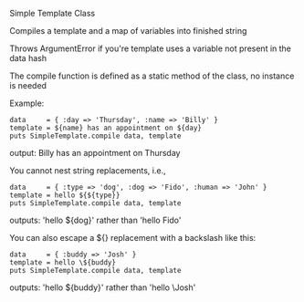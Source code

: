 Simple Template Class

Compiles a template and a map of variables into finished string

Throws ArgumentError if you're template uses a variable not present in the data hash

The compile function is defined as a static method of the class, no instance is needed


Example:

```
data     = { :day => 'Thursday', :name => 'Billy' }
template = ${name} has an appointment on ${day}
puts SimpleTemplate.compile data, template
```

output: Billy has an appointment on Thursday


You cannot nest string replacements, i.e.,

```
data     = { :type => 'dog', :dog => 'Fido', :human => 'John' }
template = hello ${${type}}
puts SimpleTemplate.compile data, template
```

outputs: 'hello ${dog}' rather than 'hello Fido'


You can also escape a ${} replacement with a backslash like this:

```
data     = { :buddy => 'Josh' }
template = hello \${buddy}
puts SimpleTemplate.compile data, template
```

outputs: 'hello ${buddy}' rather than 'hello \Josh'